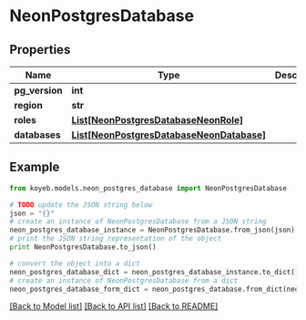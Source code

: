 # NeonPostgresDatabase


## Properties
Name | Type | Description | Notes
------------ | ------------- | ------------- | -------------
**pg_version** | **int** |  | [optional] 
**region** | **str** |  | [optional] 
**roles** | [**List[NeonPostgresDatabaseNeonRole]**](NeonPostgresDatabaseNeonRole.md) |  | [optional] 
**databases** | [**List[NeonPostgresDatabaseNeonDatabase]**](NeonPostgresDatabaseNeonDatabase.md) |  | [optional] 

## Example

```python
from koyeb.models.neon_postgres_database import NeonPostgresDatabase

# TODO update the JSON string below
json = "{}"
# create an instance of NeonPostgresDatabase from a JSON string
neon_postgres_database_instance = NeonPostgresDatabase.from_json(json)
# print the JSON string representation of the object
print NeonPostgresDatabase.to_json()

# convert the object into a dict
neon_postgres_database_dict = neon_postgres_database_instance.to_dict()
# create an instance of NeonPostgresDatabase from a dict
neon_postgres_database_form_dict = neon_postgres_database.from_dict(neon_postgres_database_dict)
```
[[Back to Model list]](../README.md#documentation-for-models) [[Back to API list]](../README.md#documentation-for-api-endpoints) [[Back to README]](../README.md)


